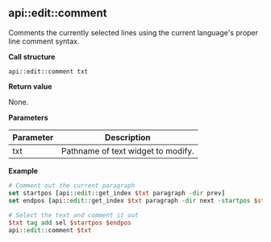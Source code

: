 ## api::edit::comment

Comments the currently selected lines using the current language's proper line comment syntax.

**Call structure**

`api::edit::comment txt`

**Return value**

None.

**Parameters**

| Parameter | Description |
| - | - |
| txt | Pathname of text widget to modify. |

**Example**

```Tcl
# Comment out the current paragraph
set startpos [api::edit::get_index $txt paragraph -dir prev]
set endpos [api::edit::get_index $txt paragraph -dir next -startpos $startpos]
	
# Select the text and comment it out
$txt tag add sel $startpos $endpos
api::edit::comment $txt
```
